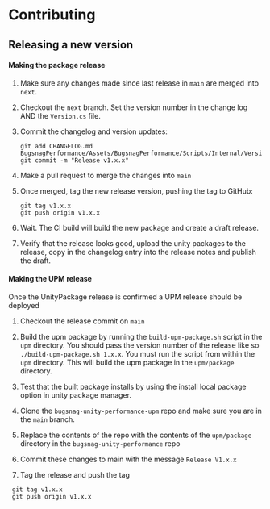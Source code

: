 
# Contributing

## Releasing a new version

#### Making the package release

1. Make sure any changes made since last release in `main` are merged into `next`.

2. Checkout the `next` branch. Set the version number in the change log AND the `Version.cs` file.

3. Commit the changelog and version updates:

    ```
    git add CHANGELOG.md BugsnagPerformance/Assets/BugsnagPerformance/Scripts/Internal/Version.cs
    git commit -m "Release v1.x.x"
    ```
4. Make a pull request to merge the changes into `main`

5. Once merged, tag the new release version, pushing the tag to GitHub:

   ```
   git tag v1.x.x
   git push origin v1.x.x
   ```

6. Wait. The CI build will build the new package and create a draft release.

7. Verify that the release looks good, upload the unity packages to the release, copy in the changelog entry into the release notes and publish the draft.

#### Making the UPM release

Once the UnityPackage release is confirmed a UPM release should be deployed

1. Checkout the release commit on `main`

2. Build the upm package by running the `build-upm-package.sh` script in the `upm` directory. You should pass the version number of the release like so `./build-upm-package.sh 1.x.x`. You must run the script from within the `upm` directory. This will build the upm package in the `upm/package` directory.

3. Test that the built package installs by using the install local package option in unity package manager.

4. Clone the `bugsnag-unity-performance-upm` repo and make sure you are in the `main` branch.

5. Replace the contents of the repo with the contents of the `upm/package` directory in the `bugsnag-unity-performance` repo

6. Commit these changes to main with the message `Release V1.x.x`

7. Tag the release and push the tag
  ```
   git tag v1.x.x
   git push origin v1.x.x
   ```



